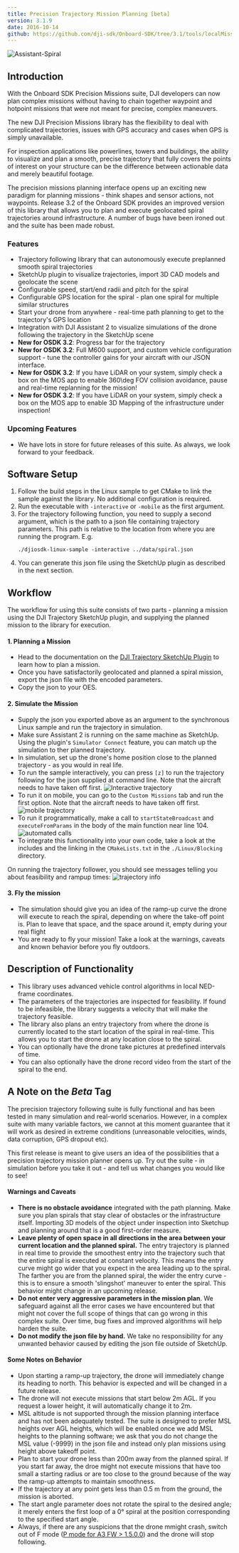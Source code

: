 ```yaml
---
title: Precision Trajectory Mission Planning [beta]
version: 3.1.9
date: 2016-10-14
github: https://github.com/dji-sdk/Onboard-SDK/tree/3.1/tools/localMissionPlanning
---
```

![Assistant-Spiral](../../images/modules/missionplan/spiral.png)


## Introduction

With the Onboard SDK Precision Missions suite, DJI developers can now plan complex missions without having to chain together waypoint and hotpoint missions that were not meant for precise, complex maneuvers.
 
The new DJI Precision Missions library has the flexibility to deal with complicated trajectories, issues with GPS accuracy and cases when GPS is simply unavailable. 

For inspection applications like powerlines, towers and buildings, the ability to visualize and plan a smooth, precise trajectory that fully covers the points of interest on your structure can be the difference between actionable data and merely beautiful footage.

The precision missions planning interface opens up an exciting new paradigm for planning missions - think shapes and sensor actions, not waypoints. Release 3.2 of the Onboard SDK provides an improved version of this library that allows you to plan and execute geolocated spiral trajectories around infrastructure. A number of bugs have been ironed out and the suite has been made robust. 


### Features

* Trajectory following library that can autonomously execute preplanned smooth spiral trajectories
* SketchUp plugin to visualize trajectories, import 3D CAD models and geolocate the scene
* Configurable speed, start/end radii and pitch for the spiral
* Configurable GPS location for the spiral - plan one spiral for multiple similar structures 
* Start your drone from anywhere - real-time path planning to get to the trajectory's GPS location 
* Integration with DJI Assistant 2 to visualize simulations of the drone following the trajectory in the SketchUp scene
* **New for OSDK 3.2**: Progress bar for the trajectory
* **New for OSDK 3.2**: Full M600 support, and custom vehicle configuration support - tune the controller gains for your aircraft with our JSON interface.
* **New for OSDK 3.2**: If you have LiDAR on your system, simply check a box on the MOS app to enable 360\deg FOV collision avoidance, pause and real-time replanning for the mission!
* **New for OSDK 3.2**: If you have LiDAR on your system, simply check a box on the MOS app to enable 3D Mapping of the infrastructure under inspection!

### Upcoming Features

* We have lots in store for future releases of this suite. As always, we look forward to your feedback.

## Software Setup

1. Follow the build steps in the Linux sample to get CMake to link the sample against the library. No additional configuration is required.
2. Run the executable with `-interactive` or `-mobile` as the first argument.
3. For the trajectory following function, you need to supply a second argument, which is the path to a json file containing trajectory parameters. This path is relative to the location from where you are running the program. E.g.
    ```
    ./djiosdk-linux-sample -interactive ../data/spiral.json
    ```
4. You can generate this json file using the SketchUp plugin as described in the next section.
 
## Workflow

The workflow for using this suite consists of two parts - planning a mission using the DJI Trajectory SketchUp plugin, and supplying the planned mission to the library for execution.

#### 1. Planning a Mission

* Head to the documentation on the [DJI Trajectory SketchUp Plugin](./sketchup.html) to learn how to plan a mission.
* Once you have satisfactorily geolocated and planned a spiral mission, export the json file with the encoded parameters.
* Copy the json to your OES.

#### 2. Simulate the Mission 

* Supply the json you exported above as an argument to the synchronous Linux sample and run the trajectory in simulation. 
* Make sure Assistant 2 is running on the same machine as SketchUp. Using the plugin's `Simulator Connect` feature, you can match up the simulation to ther planned trajectory. 
* In simulation, set up the drone's home position close to the planned trajectory - as you would in real life.
* To run the sample interactively, you can press `[z]` to run the trajectory following for the json supplied at command line. Note that the aircraft needs to have taken off first.
![Interactive trajectory](../../images/modules/missionplan/interactive_localmissionplan.png)
* To run it on mobile, you can go to the `Custom Missions` tab and run the first option. Note that the aircraft needs to have taken off first.
![mobile trajectory](../../images/modules/missionplan/mobile.png)
* To run it programmatically, make a call to `startStateBroadcast` and `executeFromParams` in the body of the main function near line 104.
![automated calls](../../images/modules/missionplan/callsAutomated.png)
* To integrate this functionality into your own code, take a look at the includes and the linking in the `CMakeLists.txt` in the `./Linux/Blocking` directory. 

On running the trajectory follower, you should see messages telling you about feasibility and rampup times:
![trajectory info](../../images/modules/missionplan/trajectory_info.png)

#### 3. Fly the mission

* The simulation should give you an idea of the ramp-up curve the drone will execute to reach the spiral, depending on where the take-off point is. Plan to leave that space, and the space around it, empty during your real flight
* You are ready to fly your mission! Take a look at the warnings, caveats and known behavior before you fly outdoors.

## Description of Functionality

* This library uses advanced vehicle control algorithms in local NED-frame coordinates. 
* The parameters of the trajectories are inspected for feasibility. If found to be infeasible, the library suggests a velocity that will make the trajectory feasible. 
* The library also plans an entry trajectory from where the drone is currently located to the start location of the spiral in real-time. This allows you to start the drone at any location close to the spiral.
* You can optionally have the drone take pictures at predefined intervals of time. 
* You can also optionally have the drone record video from the start of the spiral to the end. 


## A Note on the *Beta* Tag

The precision trajectory following suite is fully functional and has been tested in many simulation and real-world scenarios. However, in a complex suite with many variable factors, we cannot at this moment guarantee that it will work as desired in extreme conditions (unreasonable velocities, winds, data corruption, GPS dropout etc). 

This first release is meant to give users an idea of the possibilities that a precision trajectory mission planner opens up. Try out the suite - in simulation before you take it out - and tell us what changes you would like to see!

#### Warnings and Caveats

* **There is no obstacle avoidance** integrated with the path planning. Make sure you plan spirals that stay clear of obstacles or the infrastructure itself. Importing 3D models of the object under inspection into Sketchup and planning around that is a good first-order measure.
* **Leave plenty of open space in all directions in the area between your current location and the planned spiral.** The entry trajectory is planned in real time to provide the smoothest entry into the trajectory such that the entire spiral is executed at constant velocity. This means the entry curve might go wider that you expect in the area leading up to the spiral. The farther you are from the planned spiral, the wider the entry curve - this is to ensure a smooth 'slingshot' maneuver to enter the spiral. This behavior might change in an upcoming release.
* **Do not enter very aggressive parameters in the mission plan**. We safeguard against all the error cases we have encountered but that might not cover the full scope of things that can go wrong in this complex suite. Over time, bug fixes and improved algorithms will help harden the suite.
* **Do not modify the json file by hand.** We take no responsibility for any unwanted behavior caused by editing the json file outside of SketchUp. 

#### Some Notes on Behavior

* Upon starting a ramp-up trajectory, the drone will immediately change its heading to north. This behavior is expected and will be changed in a future release.
* The drone will not execute missions that start below 2m AGL. If you request a lower height, it will automatically change it to 2m.
* MSL altitude is not supported through the mission planning interface and has not been adequately tested. The suite is designed to prefer MSL heights over AGL heights, which will be enabled once we add MSL heights to the planning software; we ask that you do not change the MSL value (-9999) in the json file and instead only plan missions using height above takeoff point.
* Plan to start your drone less than 200m away from the planned spiral. If you start far away, the droe might not execute missions that have too small a starting radius or are too close to the ground because of the way the ramp-up attempts to maintain smoothness.
* If the trajectory at any point gets less than 0.5 m from the ground, the mission is aborted.
* The start angle parameter does not rotate the spiral to the desired angle; it merely enters the first loop of a 0&deg; spiral at the position corresponding to the specified start angle.
* Always, if there are any suspicions that the drone mmight crash, switch out of F mode ([P mode for A3 FW > 1.5.0.0](../../appendix/releaseNotes.html#Notes-for-using-Onboard-SDK-with-the-new-a3-v1-5-0-0-fw)) and the drone will stop following.